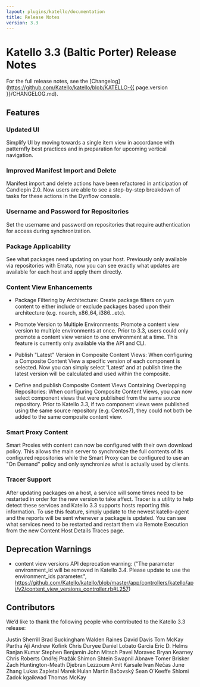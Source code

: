 ```yaml
---
layout: plugins/katello/documentation
title: Release Notes
version: 3.3
---
```


# Katello 3.3 (Baltic Porter) Release Notes

For the full release notes, see the [Changelog](https://github.com/Katello/katello/blob/KATELLO-{{ page.version }}/CHANGELOG.md).

## Features

### Updated UI

Simplify UI by moving towards a single item view in accordance with patternfly best practices and in preparation for upcoming vertical navigation.

### Improved Manifest Import and Delete

Manifest import and delete actions have been refactored in anticipation of Candlepin 2.0. Now users are able to see a step-by-step breakdown of tasks for these actions in the Dynflow console.

### Username and Password for Repositories

Set the username and password on repositories that require authentication for access during synchronization.

### Package Applicability

See what packages need updating on your host. Previously only available via repositories with Errata, now you can see exactly what updates are available for each host and apply them directly.

### Content View Enhancements

 * Package Filtering by Architecture: Create package filters on yum content to either include or exclude packages based upon their architecture (e.g. noarch, x86_64, i386...etc).

 * Promote Version to Multiple Environments: Promote a content view version to multiple environments at once. Prior to 3.3, users could only promote a content view version to one environment at a time. This feature is currently only available via the API and CLI.

 * Publish "Latest" Version in Composite Content Views: When configuring a Composite Content View a specific version of each component is selected. Now you can simply select 'Latest' and at publish time the latest version will be calculated and used within the composite. 

 * Define and publish Composite Content Views Containing Overlapping Repositories: When configuring Composite Content Views, you can now select component views that were published from the same source repository.  Prior to Katello 3.3, if two component views were published using the same source repository (e.g. Centos7), they could not both be added to the same composite content view.

### Smart Proxy Content

Smart Proxies with content can now be configured with their own download policy. This allows the main server to synchronize the full contents of its configured repositories while the Smart Proxy can be configured to use an "On Demand" policy and only synchronize what is actually used by clients.

### Tracer Support

After updating packages on a host, a service will some times need to be restarted in order for the new version to take affect. Tracer is a utility to help detect these services and Katello 3.3 supports hosts reporting this information. To use this feature, simply update to the newest katello-agent and the reports will be sent whenever a package is updated. You can see what services need to be restarted and restart them via Remote Execution from the new Content Host Details Traces page.

## Deprecation Warnings

 * content view versions API deprecation warning: ("The parameter environment_id will be removed in Katello 3.4. Please update to use the environment_ids parameter.", https://github.com/Katello/katello/blob/master/app/controllers/katello/api/v2/content_view_versions_controller.rb#L257)

## Contributors

We’d like to thank the following people who contributed to the Katello 3.3 release:

Justin Sherrill
Brad Buckingham
Walden Raines
David Davis
Tom McKay
Partha Aji
Andrew Kofink
Chris Duryee
Daniel Lobato Garcia
Eric D. Helms
Ranjan Kumar
Stephen Benjamin
John Mitsch
Pavel Moravec
Bryan Kearney
Chris Roberts
Ondřej Pražák
Shimon Shtein
Swapnil Abnave
Tomer Brisker
Zach Huntington-Meath
Djebran Lezzoum
Amit Karsale
Ivan Nečas
June Zhang
Lukas Zapletal
Marek Hulan
Martin Bačovský
Sean O'Keeffe
Shlomi Zadok
kgaikwad
Thomas McKay
